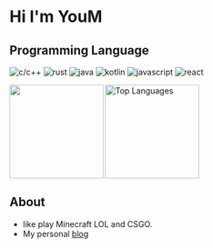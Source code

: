 # Hi I'm YouM
## Programming Language
![c/c++](https://img.shields.io/badge/-c/c++-blue?style=for-the-badge&logo=c&logoColor=white)
![rust](https://img.shields.io/badge/-rust-blue?style=for-the-badge&logo=rust&logoColor=white)
![java](https://img.shields.io/badge/-java-blue?style=for-the-badge&logo=OpenJDK&logoColor=white)
![kotlin](https://img.shields.io/badge/-kotlin-blue?style=for-the-badge&logo=kotlin&logoColor=white)
![javascript](https://img.shields.io/badge/-javascript-blue?style=for-the-badge&logo=javascript&logoColor=white)
![react](https://img.shields.io/badge/-react-blue?style=for-the-badge&logo=react&logoColor=white)

<img align="left" height="165" src="https://github-readme-stats.vercel.app/api?username=YOM667&show_icons=true" />
<img align="center" height="165" src="https://github-readme-stats.vercel.app/api/top-langs/?username=YOM667&hide=batchfile&layout=compact" alt="Top Languages"/>

## About
- like play Minecraft LOL and CSGO.
- My personal [blog](youm.netlify.app)
